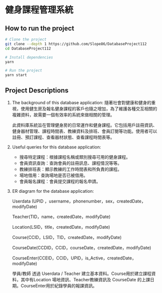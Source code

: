 # 健身課程管理系統

## How to run the project

```bash
# Clone the project
git clone --depth 1 https://github.com/Slope86/DatabaseProject112
cd DatabaseProject112

# Install dependencies
yarn

# Run the project
yarn start
```

## Project Descriptions

1. The background of this database application:
隨著社會對健康和健身的重視，使用健生房及報名健身課程的客戶也隨之增加，為了維護各種交互相關的複雜資料，故需要一個有效率的系統來做相關的管理。

    此資料庫系統旨在管理健身房的日常運作和健身課程。它包括用戶註冊資訊、健身器材管理、課程時間表、教練資料及排班、會員訂閱等功能。使用者可以註冊、預訂課程、查看器材狀態、查看課程時間表等。

2. Useful queries for this database application:
    - 搜尋特定課程：根據課程名稱或類別搜尋可用的健身課程。
    - 會員資訊查詢：查詢會員的註冊訊息、課程情況等等。
    - 教練排班表：顯示教練的工作時間表和所負責的課程。
    - 場地借用：查詢場地是否已被借用。
    - 會員報名課程：會員提交課程的報名申請。

3. ER diagram for the database application:

    Userdata (UPID ，username，phonenumber，sex，createdDate，modifyDate)

    Teacher(TID，name，createdDate，modifyDate)

    Location(LSID，title，createdDate，modifyDate)

    Course(CCID，LSID，TID，createdDate，modifyDate)

    CourseDate(CCDID，CCID，courseDate，createdDate，modifyDate)

    CourseEnter(CCEID，CCID，UPID，is_Active，createdDate，modifyDate)

    學員/教師 透過 Userdata / Teacher 建立基本資料。Course用於建立課程資料，其中有Location 場地資訊、Teacher教練資訊及 CourseDate 的上課日期。CourseEnter用於紀錄學員的報課資訊。
